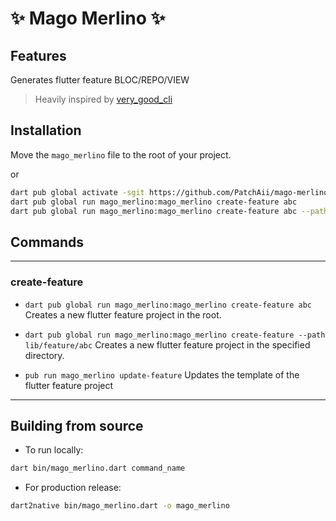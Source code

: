 # ✨ Mago Merlino ✨

## Features

Generates flutter feature BLOC/REPO/VIEW

> Heavily inspired by [very_good_cli](<https://github.com/VeryGoodOpenSource/very_good_cli>)

## Installation

Move the `mago_merlino` file to the root of your project.

or

```sh
dart pub global activate -sgit https://github.com/PatchAii/mago-merlino.git
dart pub global run mago_merlino:mago_merlino create-feature abc
dart pub global run mago_merlino:mago_merlino create-feature abc --path lib/feature/abc
```

## Commands

---

### create-feature

* `dart pub global run mago_merlino:mago_merlino create-feature abc`
Creates a new flutter feature project in the root.

* `dart pub global run mago_merlino:mago_merlino create-feature --path lib/feature/abc`
Creates a new flutter feature project in the specified directory.

* `pub run mago_merlino update-feature`
Updates the template of the flutter feature project

---

## Building from source

* To run locally:

```sh
dart bin/mago_merlino.dart command_name
```

* For production release:

```sh
dart2native bin/mago_merlino.dart -o mago_merlino
```

